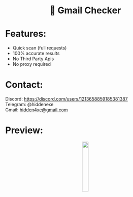 <div align="center">
  <h1>📧 Gmail Checker</h1>
</div>
 
# Features:

- Quick scan (full requests)
- 100% accurate results
- No Third Party Apis
- No proxy required
 
# Contact:

Discord: https://discord.com/users/1213658859185381387
<br>
Telegram: @hiddenexe
<br>
Gmail: hidden4xe@gmail.com
 
# Preview:

<div align="center">
      <a href="https://www.youtube.com/watch?v=Z_viB-ljviQ">
         <img src="https://png.pngtree.com/png-vector/20221018/ourmid/pngtree-youtube-social-media-round-icon-png-image_6315993.png" style="width:20%;">
      </a>
</div>

